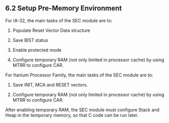 <!--- @file
  6.2 Setup Pre-Memory Environment

  Copyright (c) 2010-2018, Intel Corporation. All rights reserved.<BR>

  Redistribution and use in source (original document form) and 'compiled'
  forms (converted to PDF, epub, HTML and other formats) with or without
  modification, are permitted provided that the following conditions are met:

  1) Redistributions of source code (original document form) must retain the
     above copyright notice, this list of conditions and the following
     disclaimer as the first lines of this file unmodified.

  2) Redistributions in compiled form (transformed to other DTDs, converted to
     PDF, epub, HTML and other formats) must reproduce the above copyright
     notice, this list of conditions and the following disclaimer in the
     documentation and/or other materials provided with the distribution.

  THIS DOCUMENTATION IS PROVIDED BY TIANOCORE PROJECT "AS IS" AND ANY EXPRESS OR
  IMPLIED WARRANTIES, INCLUDING, BUT NOT LIMITED TO, THE IMPLIED WARRANTIES OF
  MERCHANTABILITY AND FITNESS FOR A PARTICULAR PURPOSE ARE DISCLAIMED. IN NO
  EVENT SHALL TIANOCORE PROJECT  BE LIABLE FOR ANY DIRECT, INDIRECT, INCIDENTAL,
  SPECIAL, EXEMPLARY, OR CONSEQUENTIAL DAMAGES (INCLUDING, BUT NOT LIMITED TO,
  PROCUREMENT OF SUBSTITUTE GOODS OR SERVICES; LOSS OF USE, DATA, OR PROFITS;
  OR BUSINESS INTERRUPTION) HOWEVER CAUSED AND ON ANY THEORY OF LIABILITY,
  WHETHER IN CONTRACT, STRICT LIABILITY, OR TORT (INCLUDING NEGLIGENCE OR
  OTHERWISE) ARISING IN ANY WAY OUT OF THE USE OF THIS DOCUMENTATION, EVEN IF
  ADVISED OF THE POSSIBILITY OF SUCH DAMAGE.

-->

## 6.2 Setup Pre-Memory Environment

For IA-32, the main tasks of the SEC module are to:

1. Populate Reset Vector Data structure

2. Save BIST status

3. Enable protected mode

4. Configure temporary RAM (not only limited in processor cache) by using MTRR
   to configure CAR.

For Itanium Processor Family, the main tasks of the SEC module are to:

1. Save INIT, MCA and RESET vectors.

2. Configure temporary RAM (not only limited in processor cache) by using MTRR
   to configure CAR.

After enabling temporary RAM, the SEC module must configure Stack and Heap in
the temporary memory, so that C code can be run later.

